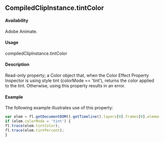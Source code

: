 ## CompiledClipInstance.tintColor

#### Availability

Adobe Animate.

#### Usage

compiledClipInstance.tintColor

#### Description

Read-only property; a Color object that, when the Color Effect Property Inspector is using style tint (colorMode == 'tint'), returns the color applied to the tint. Otherwise, using this property results in an error.

#### Example

The following example illustrates use of this property:
```javascript
var elem = fl.getDocumentDOM().getTimeline().layers[0].frames[0].elements[0];
if (elem.colorMode = 'tint') {
fl.trace(elem.tintColor);
fl.trace(elem.tintPercent);
}

```